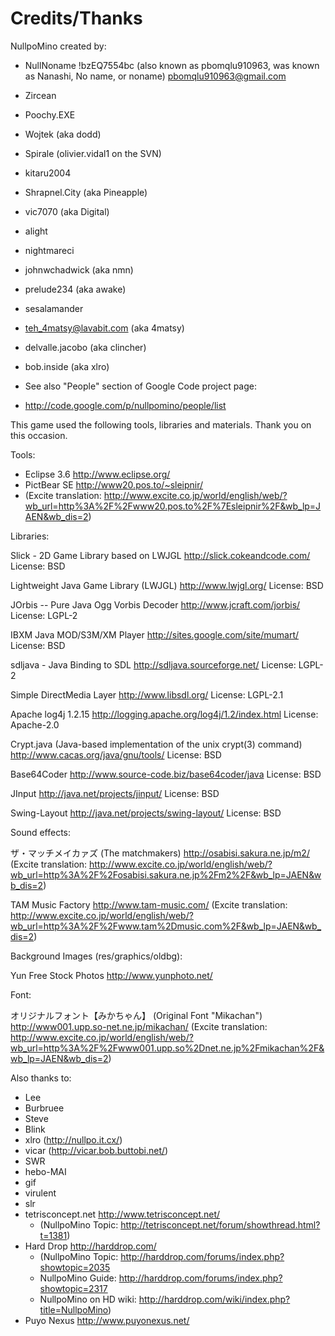 # Credits/Thanks

NullpoMino created by:

* NullNoname !bzEQ7554bc (also known as pbomqlu910963, was known as Nanashi, No name, or noname) pbomqlu910963@gmail.com
* Zircean
* Poochy.EXE
* Wojtek (aka dodd)
* Spirale (olivier.vidal1 on the SVN)
* kitaru2004
* Shrapnel.City (aka Pineapple)
* vic7070 (aka Digital)
* alight
* nightmareci
* johnwchadwick (aka nmn)
* prelude234 (aka awake)
* sesalamander
* teh_4matsy@lavabit.com (aka 4matsy)
* delvalle.jacobo (aka clincher)
* bob.inside (aka xlro)

* See also "People" section of Google Code project page:
* http://code.google.com/p/nullpomino/people/list

This game used the following tools, libraries and materials.
Thank you on this occasion.

Tools:

* Eclipse 3.6 http://www.eclipse.org/
* PictBear SE http://www20.pos.to/~sleipnir/
* (Excite translation: http://www.excite.co.jp/world/english/web/?wb_url=http%3A%2F%2Fwww20.pos.to%2F%7Esleipnir%2F&wb_lp=JAEN&wb_dis=2)

Libraries:

Slick - 2D Game Library based on LWJGL
http://slick.cokeandcode.com/
License: BSD

Lightweight Java Game Library (LWJGL)
http://www.lwjgl.org/
License: BSD

JOrbis -- Pure Java Ogg Vorbis Decoder
http://www.jcraft.com/jorbis/
License: LGPL-2

IBXM Java MOD/S3M/XM Player
http://sites.google.com/site/mumart/
License: BSD

sdljava - Java Binding to SDL
http://sdljava.sourceforge.net/
License: LGPL-2

Simple DirectMedia Layer
http://www.libsdl.org/
License: LGPL-2.1

Apache log4j 1.2.15
http://logging.apache.org/log4j/1.2/index.html
License: Apache-2.0

Crypt.java (Java-based implementation of the unix crypt(3) command)
http://www.cacas.org/java/gnu/tools/
License: BSD

Base64Coder
http://www.source-code.biz/base64coder/java
License: BSD

JInput
http://java.net/projects/jinput/
License: BSD

Swing-Layout
http://java.net/projects/swing-layout/
License: BSD

Sound effects:

ザ・マッチメイカァズ (The matchmakers)
http://osabisi.sakura.ne.jp/m2/
(Excite translation: http://www.excite.co.jp/world/english/web/?wb_url=http%3A%2F%2Fosabisi.sakura.ne.jp%2Fm2%2F&wb_lp=JAEN&wb_dis=2)

TAM Music Factory
http://www.tam-music.com/
(Excite translation: http://www.excite.co.jp/world/english/web/?wb_url=http%3A%2F%2Fwww.tam%2Dmusic.com%2F&wb_lp=JAEN&wb_dis=2)

Background Images (res/graphics/oldbg):

Yun Free Stock Photos http://www.yunphoto.net/

Font:

オリジナルフォント【みかちゃん】 (Original Font "Mikachan")
http://www001.upp.so-net.ne.jp/mikachan/
(Excite translation: http://www.excite.co.jp/world/english/web/?wb_url=http%3A%2F%2Fwww001.upp.so%2Dnet.ne.jp%2Fmikachan%2F&wb_lp=JAEN&wb_dis=2)

Also thanks to:

* Lee
* Burbruee
* Steve
* Blink
* xlro (http://nullpo.it.cx/)
* vicar (http://vicar.bob.buttobi.net/)
* SWR
* hebo-MAI
* gif
* virulent
* slr
* tetrisconcept.net http://www.tetrisconcept.net/
  * (NullpoMino Topic: http://tetrisconcept.net/forum/showthread.html?t=1381)
* Hard Drop http://harddrop.com/
  * (NullpoMino Topic: http://harddrop.com/forums/index.php?showtopic=2035
  * NullpoMino Guide: http://harddrop.com/forums/index.php?showtopic=2317
  * NullpoMino on HD wiki: http://harddrop.com/wiki/index.php?title=NullpoMino)
* Puyo Nexus http://www.puyonexus.net/